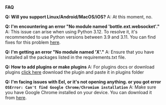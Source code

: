 **FAQ**

**Q: Will you support Linux/Android/MacOS/iOS?**
A: At this moment, no.

**Q: I'm encountering an error "No module named 'bottle.ext.websocket'."**
A: This issue can arise when using Python 3.12. To resolve it, it's recommended to use Python versions between 3.9 and 3.11. You can find fixes for this problem [here](https://bit.ly/47S6xTn).

**Q: I'm getting an error "No module named 'X'."**
A: Ensure that you have installed all the packages listed in the requirements.txt file.

**Q: How to add plugins or make plugins**
A: For plugins docs or download plugins [click here](https://github.com/Fadi002/de4py-plugins-repo) download the plugin and paste it in plugins folder

**Q: I'm facing issues with Eel, or it's not opening anything. or you got error `OSError: Can't find Google Chrome/Chromium installation`**
A: Make sure you have Google Chrome installed on your device. You can download it from [here](https://www.google.com/chrome/).
